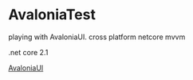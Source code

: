 # AvaloniaTest
playing with AvaloniaUI. cross platform netcore mvvm

.net core 2.1

<a href="http://avaloniaui.net">AvaloniaUI</a>

